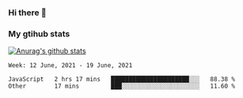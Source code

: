### Hi there 👋

### My gtihub stats

[![Anurag's github stats](https://github-readme-stats.vercel.app/api?username=gaozhidong)](https://github.com/gaozhidong/github-readme-stats)

<!--START_SECTION:waka-->
```text
Week: 12 June, 2021 - 19 June, 2021

JavaScript   2 hrs 17 mins   ██████████████████████░░░   88.38 % 
Other        17 mins         ███░░░░░░░░░░░░░░░░░░░░░░   11.60 % 
```
<!--END_SECTION:waka-->